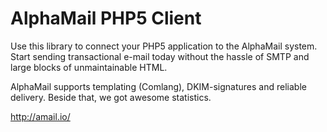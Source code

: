 AlphaMail PHP5 Client
=======================

Use this library to connect your PHP5 application to the AlphaMail system. Start sending transactional e-mail today without the hassle of SMTP and large blocks of unmaintainable HTML.

AlphaMail supports templating (Comlang), DKIM-signatures and reliable delivery. Beside that, we got awesome statistics.

http://amail.io/